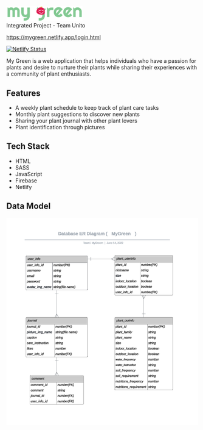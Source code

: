 <p align="left">
  <img src="./Logos_MyGreen/Logo_ColorFull.png" alt="My Green" width="200px">
  <br />
  <span>Integrated Project - Team Unito</span>
  <br />
</p>

https://mygreen.netlify.app/login.html

[![Netlify Status](https://api.netlify.com/api/v1/badges/7fb7be72-7f17-454f-a64a-2d246df23a9e/deploy-status)](https://app.netlify.com/sites/my-green/deploys)


My Green is a web application that helps individuals who have a passion for plants and desire to nurture their plants while sharing their experiences with a community of plant enthusiasts.

## Features
- A weekly plant schedule to keep track of plant care tasks
- Monthly plant suggestions to discover new plants
- Sharing your plant journal with other plant lovers
- Plant identification through pictures

## Tech Stack

- HTML
- SASS
- JavaScript
- Firebase
- Netlify


## Data Model

![Data Model](./images/datamodel/mygreen_datamodel.png "Data Model")

